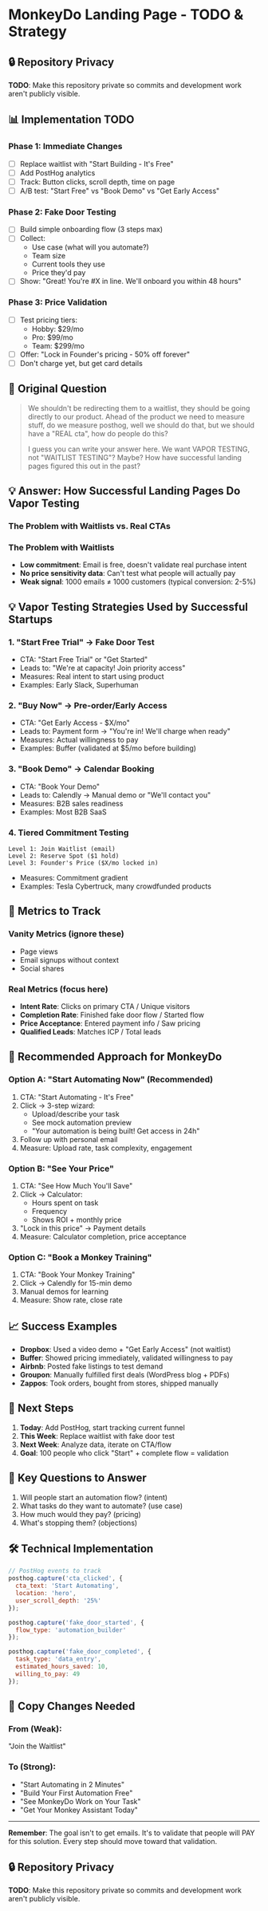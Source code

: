 # MonkeyDo Landing Page - TODO & Strategy

## 🔒 Repository Privacy

**TODO**: Make this repository private so commits and development work aren't publicly visible.

## 📊 Implementation TODO

### Phase 1: Immediate Changes
- [ ] Replace waitlist with "Start Building - It's Free"
- [ ] Add PostHog analytics
- [ ] Track: Button clicks, scroll depth, time on page
- [ ] A/B test: "Start Free" vs "Book Demo" vs "Get Early Access"

### Phase 2: Fake Door Testing
- [ ] Build simple onboarding flow (3 steps max)
- [ ] Collect:
  - Use case (what will you automate?)
  - Team size
  - Current tools they use
  - Price they'd pay
- [ ] Show: "Great! You're #X in line. We'll onboard you within 48 hours"

### Phase 3: Price Validation
- [ ] Test pricing tiers:
  - Hobby: $29/mo
  - Pro: $99/mo
  - Team: $299/mo
- [ ] Offer: "Lock in Founder's pricing - 50% off forever"
- [ ] Don't charge yet, but get card details

## 📝 Original Question

> We shouldn't be redirecting them to a waitlist, they should be going directly to our product. Ahead of the product we need to measure stuff, do we measure posthog, well we should do that, but we should have a "REAL cta", how do people do this?
> 
> I guess you can write your answer here. We want VAPOR TESTING, not "WAITLIST TESTING"? Maybe? How have successful landing pages figured this out in the past?

## 💡 Answer: How Successful Landing Pages Do Vapor Testing

### The Problem with Waitlists vs. Real CTAs

### The Problem with Waitlists
- **Low commitment**: Email is free, doesn't validate real purchase intent
- **No price sensitivity data**: Can't test what people will actually pay
- **Weak signal**: 1000 emails ≠ 1000 customers (typical conversion: 2-5%)

## 💡 Vapor Testing Strategies Used by Successful Startups

### 1. **"Start Free Trial" → Fake Door Test**
- CTA: "Start Free Trial" or "Get Started"
- Leads to: "We're at capacity! Join priority access"
- Measures: Real intent to start using product
- Examples: Early Slack, Superhuman

### 2. **"Buy Now" → Pre-order/Early Access**
- CTA: "Get Early Access - $X/mo"
- Leads to: Payment form → "You're in! We'll charge when ready"
- Measures: Actual willingness to pay
- Examples: Buffer (validated at $5/mo before building)

### 3. **"Book Demo" → Calendar Booking**
- CTA: "Book Your Demo"
- Leads to: Calendly → Manual demo or "We'll contact you"
- Measures: B2B sales readiness
- Examples: Most B2B SaaS

### 4. **Tiered Commitment Testing**
```
Level 1: Join Waitlist (email)
Level 2: Reserve Spot ($1 hold)
Level 3: Founder's Price ($X/mo locked in)
```
- Measures: Commitment gradient
- Examples: Tesla Cybertruck, many crowdfunded products

## 🔬 Metrics to Track

### Vanity Metrics (ignore these)
- Page views
- Email signups without context
- Social shares

### Real Metrics (focus here)
- **Intent Rate**: Clicks on primary CTA / Unique visitors
- **Completion Rate**: Finished fake door flow / Started flow
- **Price Acceptance**: Entered payment info / Saw pricing
- **Qualified Leads**: Matches ICP / Total leads

## 🚀 Recommended Approach for MonkeyDo

### Option A: "Start Automating Now" (Recommended)
1. CTA: "Start Automating - It's Free"
2. Click → 3-step wizard:
   - Upload/describe your task
   - See mock automation preview
   - "Your automation is being built! Get access in 24h"
3. Follow up with personal email
4. Measure: Upload rate, task complexity, engagement

### Option B: "See Your Price"
1. CTA: "See How Much You'll Save"
2. Click → Calculator:
   - Hours spent on task
   - Frequency
   - Shows ROI + monthly price
3. "Lock in this price" → Payment details
4. Measure: Calculator completion, price acceptance

### Option C: "Book a Monkey Training"
1. CTA: "Book Your Monkey Training"
2. Click → Calendly for 15-min demo
3. Manual demos for learning
4. Measure: Show rate, close rate

## 📈 Success Examples

- **Dropbox**: Used a video demo + "Get Early Access" (not waitlist)
- **Buffer**: Showed pricing immediately, validated willingness to pay
- **Airbnb**: Posted fake listings to test demand
- **Groupon**: Manually fulfilled first deals (WordPress blog + PDFs)
- **Zappos**: Took orders, bought from stores, shipped manually

## 🔄 Next Steps

1. **Today**: Add PostHog, start tracking current funnel
2. **This Week**: Replace waitlist with fake door test
3. **Next Week**: Analyze data, iterate on CTA/flow
4. **Goal**: 100 people who click "Start" + complete flow = validation

## 💭 Key Questions to Answer

1. Will people start an automation flow? (intent)
2. What tasks do they want to automate? (use case)
3. How much would they pay? (pricing)
4. What's stopping them? (objections)

## 🛠 Technical Implementation

```javascript
// PostHog events to track
posthog.capture('cta_clicked', {
  cta_text: 'Start Automating',
  location: 'hero',
  user_scroll_depth: '25%'
});

posthog.capture('fake_door_started', {
  flow_type: 'automation_builder'
});

posthog.capture('fake_door_completed', {
  task_type: 'data_entry',
  estimated_hours_saved: 10,
  willing_to_pay: 49
});
```

## 📝 Copy Changes Needed

### From (Weak):
"Join the Waitlist"

### To (Strong):
- "Start Automating in 2 Minutes"
- "Build Your First Automation Free"
- "See MonkeyDo Work on Your Task"
- "Get Your Monkey Assistant Today"

---

**Remember**: The goal isn't to get emails. It's to validate that people will PAY for this solution. Every step should move toward that validation.

## 🔒 Repository Privacy

**TODO**: Make this repository private so commits and development work aren't publicly visible.
